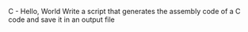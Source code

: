 C - Hello, World
Write a script that generates the assembly code of a C code and save it in an output file
